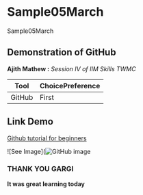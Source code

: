 # Sample05March 
Sample05March
## Demonstration of GitHub 
**Ajith Mathew :**
*Session IV of IIM Skills TWMC*

| Tool | ChoicePreference |
|---|---|
|GitHub|First|

## Link Demo ##
[Github tutorial for beginners](https://product.hubspot.com/blog/git-and-github-tutorial-for-beginners) 

![See Image](![GitHub image](https://user-images.githubusercontent.com/127011737/222949469-d7826727-ad60-4190-a960-85e75365d21c.png)

### THANK YOU GARGI 

**It was great learning today**
